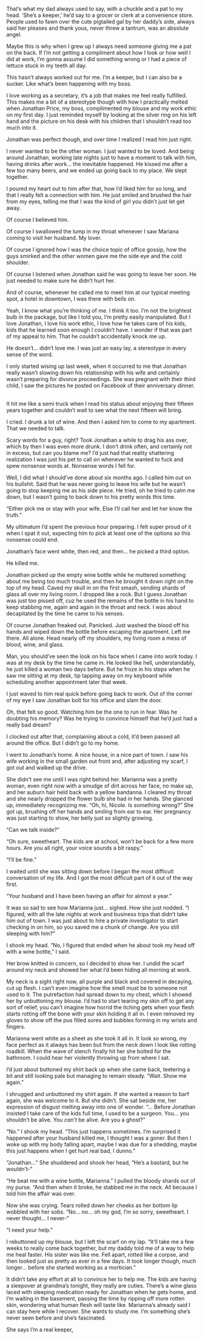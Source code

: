 That’s what my dad always used to say, with a chuckle and a pat to my head. ‘She’s a keeper,’ he’d say to a grocer or clerk at a convenience store. People used to fawn over the cute pigtailed gal by her daddy’s side, always said her pleases and thank yous, never threw a tantrum, was an absolute angel.  

Maybe this is why when I grew up I always need someone giving me a pat on the back. If I’m not getting a compliment about how I look or how well I did at work, I’m gonna assume I did something wrong or I had a piece of lettuce stuck in my teeth all day.  

This hasn’t always worked out for me. I’m a keeper, but I can also be a sucker. Like what’s been happening with my boss.  

I love working as a secretary, it’s a job that makes me feel really fulfilled. This makes me a bit of a stereotype though with how I practically melted when Jonathan Price, my boss, complimented my blouse and my work ethic on my first day. I just reminded myself by looking at the silver ring on his left hand and the picture on his desk with his children that I shouldn’t read too much into it.  

Jonathan was perfect though, and over time I realized I read him just right.  

I never wanted to be the other woman. I just wanted to be loved. And being around Jonathan, working late nights just to have a moment to talk with him, having drinks after work… the inevitable happened. He kissed me after a few too many beers, and we ended up going back to my place. We slept together.  

I poured my heart out to him after that, how I’d liked him for so long, and that I really felt a connection with him. He just smiled and brushed the hair from my eyes, telling me that I was the kind of girl you didn’t just let get away.  

Of course I believed him.  

Of course I swallowed the lump in my throat whenever I saw Mariana coming to visit her husband. My lover.  

Of course I ignored how I was the choice topic of office gossip, how the guys smirked and the other women gave me the side eye and the cold shoulder.

Of course I listened when Jonathan said he was going to leave her soon. He just needed to make sure he didn’t hurt her.  

And of course, whenever he called me to meet him at our typical meeting spot, a hotel in downtown, I was there with bells on.  

Yeah, I know what you’re thinking of me. I think it too. I’m not the brightest bulb in the package, but like I told you, I’m pretty easily manipulated. But I love Jonathan, I love his work ethic, I love how he takes care of his kids, kids that he learned soon enough I couldn’t have. I wonder if that was part of my appeal to him. That he couldn’t accidentally knock me up.  

He doesn’t… didn’t love me. I was just an easy lay, a stereotype in every sense of the word.  

I only started wising up last week, when it occurred to me that Jonathan really wasn’t slowing down his relationship with his wife and certainly wasn’t preparing for divorce proceedings. She was pregnant with their third child, I saw the pictures he posted on Facebook of their anniversary dinner.  

It hit me like a semi truck when I read his status about enjoying their fifteen years together and couldn’t wait to see what the next fifteen will bring.  

I cried. I drunk a lot of wine. And then I asked him to come to my apartment. That we needed to talk.  

Scary words for a guy, right? Took Jonathan a while to drag his ass over, which by then I was even more drunk. I don’t drink often, and certainly not in excess, but can you blame me? I’d just had that reality shattering realization I was just his pet to call on whenever he wanted to fuck and spew nonsense words at. Nonsense words I fell for.

Well, I did what I should’ve done about six months ago. I called him out on his bullshit. Said that he was never going to leave his wife but he wasn’t going to stop keeping me as his side piece. He tried, oh he tried to calm me down, but I wasn’t going to back down to his pretty words this time.  

“Either pick me or stay with your wife. Else I’ll call her and let her know the truth.”  

My ultimatum I’d spent the previous hour preparing. I felt super proud of it when I spat it out, expecting him to pick at least one of the options so this nonsense could end.  

Jonathan’s face went white, then red, and then… he picked a third option.

He killed me.

Jonathan picked up the empty wine bottle while he muttered something about me being too much trouble, and then he brought it down right on the top of my head. Caved my skull in on the first smash, sending shards of glass all over my living room. I dropped like a rock. But I guess Jonathan was just too pissed off, cuz he used the remains of the bottle in his hand to keep stabbing me, again and again in the throat and neck. I was about decapitated by the time he came to his senses.

Of course Jonathan freaked out. Panicked. Just washed the blood off his hands and wiped down the bottle before escaping the apartment. Left me there. All alone. Head nearly off my shoulders, my living room a mess of blood, wine, and glass.

Man, you should’ve seen the look on his face when I came into work today. I was at my desk by the time he came in. He looked like hell, understandably, he just killed a woman two days before. But he froze in his steps when he saw me sitting at my desk, tip tapping away on my keyboard while scheduling another appointment later that week.  

I just waved to him real quick before going back to work. Out of the corner of my eye I saw Jonathan bolt for his office and slam the door.  

Oh, that felt so good. Watching him be the one to run in fear. Was he doubting his memory? Was he trying to convince himself that he’d just had a really bad dream?  

I clocked out after that, complaining about a cold, it’d been passed all around the office. But I didn’t go to my home.

I went to Jonathan’s home. A nice house, in a nice part of town. I saw his wife working in the small garden out front and, after adjusting my scarf, I got out and walked up the drive.

She didn’t see me until I was right behind her. Marianna was a pretty woman, even right now with a smudge of dirt across her face, no make up, and her auburn hair held back with a yellow bandanna. I cleared my throat and she nearly dropped the flower bulb she had in her hands. She glanced up, immediately recognizing me. “Oh, hi, Nicole. Is something wrong?” She got up, brushing off her hands and smiling from ear to ear. Her pregnancy was just starting to show, her belly just so slightly growing.  

“Can we talk inside?”  

“Oh sure, sweetheart. The kids are at school, won’t be back for a few more hours. Are you all right, your voice sounds a bit raspy.”  

“I’ll be fine.”

I waited until she was sitting down before I began the most difficult conversation of my life. And I got the most difficult part of it out of the way first.  

“Your husband and I have been having an affair for almost a year.”

It was so sad to see how Marianna just… sighed. How she just nodded. “I figured, with all the late nights at work and business trips that didn’t take him out of town. I was just about to hire a private investigator to start checking in on him, so you saved me a chunk of change. Are you still sleeping with him?”  

I shook my head. “No, I figured that ended when he about took my head off with a wine bottle,” I said.

Her brow knitted in concern, so I decided to show her. I undid the scarf around my neck and showed her what I’d been hiding all morning at work.

My neck is a sight right now, all purple and black and covered in decaying, cut up flesh. I can’t even imagine how the smell must be to someone not used to it. The putrefaction had spread down to my chest, which I showed her by unbuttoning my blouse. I’d had to start tearing my skin off to get any sort of relief, you can’t imagine how horrid the itching gets when your flesh starts rotting off the bone with your skin holding it all in. I even removed my gloves to show off the pus filled sores and bubbles forming in my wrists and fingers.  

Marianna went white as a sheet as she took it all in. It look so wrong, my face perfect as it always has been but from the neck down I look like rotting roadkill. When the wave of stench finally hit her she bolted for the bathroom. I could hear her violently throwing up from where I sat.

I’d just about buttoned my shirt back up when she came back, teetering a bit and still looking pale but managing to remain steady. “Wait. Show me again.”  

I shrugged and unbuttoned my shirt again. If she wanted a reason to barf again, she was welcome to it. But she didn’t. She sat beside me, her expression of disgust melting away into one of wonder. “… Before Jonathan insisted I take care of the kids full time, I used to be a surgeon. You… you shouldn’t be alive. You *can’t* be alive. Are you a ghost?”  

“No.” I shook my head. “This just happens sometimes. I’m surprised it happened after your husband killed me, I thought I was a goner. But then I woke up with my body falling apart, maybe I was due for a shedding, maybe this just happens when I get hurt real bad, I dunno.”

“Jonathan…” She shuddered and shook her head, “He’s a bastard, but he wouldn’t-”

“He beat me with a wine bottle, Marianna.” I pulled the bloody shards out of my purse. “And then when it broke, he stabbed me in the neck. All because I told him the affair was over.

Now she was crying. Tears rolled down her cheeks as her bottom lip wobbled with her sobs. “No… no… oh my god, I’m so sorry, sweetheart. I never thought… I never-”

“I need your help.”  

I rebuttoned up my blouse, but I left the scarf on my lap. “It’ll take me a few weeks to really come back together, but my daddy told me of a way to help me heal faster. His sister was like me. Fell apart, rotted like a corpse, and then looked just as pretty as ever in a few days. It took longer though, much longer… before she started working as a mortician.”  

It didn’t take any effort at all to convince her to help me. The kids are having a sleepover at grandma’s tonight, they really are cuties. There’s a wine glass laced with sleeping medication ready for Jonathan when he gets home, and I’m waiting in the basement, passing the time by ripping off more rotten skin, wondering what human flesh will taste like. Marianna’s already said I can stay here while I recover. She wants to study me. I’m something she’s never seen before and she’s fascinated.

She says I’m a real keeper[.](http://theoddcatlady.com/)